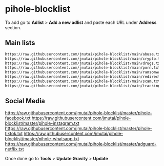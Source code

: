 # pihole-blocklist

To add go to **Adlist** > **Add a new adlist** and paste each URL under **Address** section.

## Main lists

```bash
https://raw.githubusercontent.com/jmutai/pihole-blocklist/main/abuse.txt
https://raw.githubusercontent.com/jmutai/pihole-blocklist/main/crypto.txt
https://raw.githubusercontent.com/jmutai/pihole-blocklist/main/drugs.txt
https://raw.githubusercontent.com/jmutai/pihole-blocklist/main/porn.txt
https://raw.githubusercontent.com/jmutai/pihole-blocklist/main/ransomware.txt
https://raw.githubusercontent.com/jmutai/pihole-blocklist/main/redirect.txt
https://raw.githubusercontent.com/jmutai/pihole-blocklist/main/scam.txt
https://raw.githubusercontent.com/jmutai/pihole-blocklist/main/tracking.txt
```

## Social Media
https://raw.githubusercontent.com/jmutai/pihole-blocklist/master/pihole-facebook.txt
https://raw.githubusercontent.com/jmutai/pihole-blocklist/master/pihole-instagram.txt
https://raw.githubusercontent.com/jmutai/pihole-blocklist/master/pihole-tiktok.txt
https://raw.githubusercontent.com/jmutai/pihole-blocklist/master/pihole-whatsapp.txt
https://raw.githubusercontent.com/jmutai/pihole-blocklist/master/adguard-netflix.txt

Once done go to **Tools** > **Update Gravity** > **Update** 
